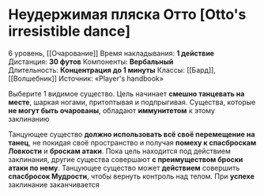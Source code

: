 # Неудержимая пляска Отто [Otto's irresistible dance]
6 уровень, [[Очарование]]
Время накладывания: **1 действие**
Дистанция: **30 футов**
Компоненты: **Вербальный**
Длительность: **Концентрация до 1 минуты**
Классы: [[Бард]], [[Волшебник]]
Источник: «Player's handbook»

Выберите 1 видимое существо. Цель начинает **смешно танцевать на месте**, шаркая ногами, притоптывая и подпрыгивая. Существа, которые **не могут быть очарованы**, обладают **иммунитетом** к этому заклинанию

Танцующее существо **должно использовать всё своё перемещение на танец**, не покидая своё пространство и получая **помеху к спасброскам Ловкости** и **броскам атаки**. Пока цель находится под действием заклинания, другие существа совершают **с преимуществом броски атаки по нему**. Танцующее существо может **действием** совершить **спасбросок Мудрости**, чтобы вернуть контроль над телом. При **успехе** заклинание заканчивается